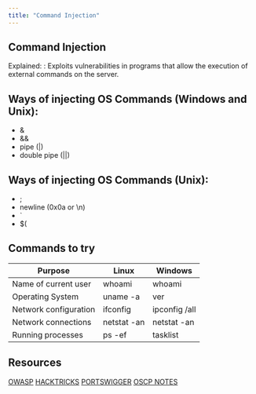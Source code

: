 ```yaml
---
title: "Command Injection"
---
```

## Command Injection 

Explained:
: Exploits vulnerabilities in programs that allow the execution of external commands on the server.

## Ways of injecting OS Commands (Windows and Unix):
- &
- &&
- pipe (|)
- double pipe (||)

## Ways of injecting OS Commands (Unix):
- ;
- newline (0x0a or \n)
- `
- $(


## Commands to try

| Purpose               | Linux                 | Windows        |
|-----------------------|-----------------------|----------------|
| Name of current user  | whoami                | whoami         |
| Operating System      | uname -a              | ver            |
| Network configuration | ifconfig              | ipconfig /all  |
| Network connections   | netstat -an           | netstat -an    |
| Running processes     | ps -ef                | tasklist       |


## Resources
[OWASP](https://owasp.org/www-community/attacks/Command_Injection)
[HACKTRICKS](https://book.hacktricks.xyz/pentesting-web/command-injection)
[PORTSWIGGER](https://portswigger.net/web-security/os-command-injection)
[OSCP NOTES](https://gabb4r.gitbook.io/oscp-notes/cheatsheet/command-injection-cheatsheet)
